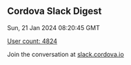 ## Cordova Slack Digest
Sun, 21 Jan 2024 08:20:45 GMT

[User count: 4824](https://cordova.slack.com/)


Join the conversation at [slack.cordova.io](http://slack.cordova.io/)
